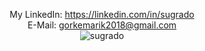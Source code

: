 <p align="center">
My LinkedIn: <a href="https://linkedin.com/in/sugrado" target="blank">https://linkedin.com/in/sugrado</a><br>
E-Mail:  <a href = "mailto:gorkemarik2018@gmail.com">gorkemarik2018@gmail.com</a><br>
<img src="https://github-readme-stats.vercel.app/api/top-langs/?username=sugrado&layout=compact&theme=dark" alt="sugrado" />
</p>

